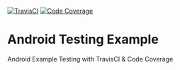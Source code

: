 [![TravisCI](https://api.travis-ci.org/maxdota/Android-Testing-Example.svg?branch=failure)](https://travis-ci.org/maxdota/Android-Testing-Example)
[![Code Coverage](https://img.shields.io/codecov/c/github/maxdota/Android-Testing-Example/failure.svg)](https://codecov.io/github/maxdota/Android-Testing-Example?branch=failure)

# Android Testing Example

Android Example Testing with TravisCI & Code Coverage
